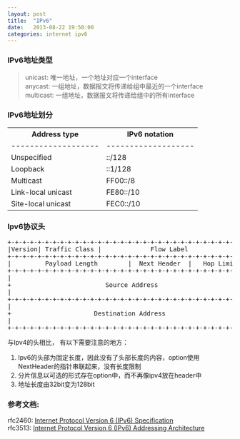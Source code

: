 ```yaml
---
layout: post
title:  "IPv6"
date:   2013-08-22 19:50:00
categories: internet ipv6
---
```


### IPv6地址类型    
> unicast: 唯一地址，一个地址对应一个interface      
> anycast: 一组地址，数据报文将传递给组中最近的一个interface    
> multicast: 一组地址，数据报文将传递给组中的所有interface   

### IPv6地址划分   
<table width=300px>
    <tr>
        <th>Address type</th>
        <th>IPv6 notation</th>
    </tr>
    <tr>
        <td>-------------------</td>
        <td>-------------------</td>
    </tr>
    <tr>
        <td>Unspecified</td>
        <td>::/128</td>
    </tr>
    <tr>
        <td>Loopback</td>
        <td>::1/128</td>
    </tr>
    <tr>
        <td>Multicast</td>
        <td>FF00::/8</td>
    </tr>
    <tr>
        <td>Link-local unicast</td>
        <td>FE80::/10</td>
    </tr>
    <tr>
        <td>Site-local unicast</td>
        <td>FEC0::/10</td>
    </tr>
</table>

### Ipv6协议头    

<pre>
+-+-+-+-+-+-+-+-+-+-+-+-+-+-+-+-+-+-+-+-+-+-+-+-+-+-+-+-+-+-+-+-+
|Version| Traffic Class |             Flow Label                |
+-+-+-+-+-+-+-+-+-+-+-+-+-+-+-+-+-+-+-+-+-+-+-+-+-+-+-+-+-+-+-+-+
|         Payload Length        |  Next Header  |   Hop Limit   |
+-+-+-+-+-+-+-+-+-+-+-+-+-+-+-+-+-+-+-+-+-+-+-+-+-+-+-+-+-+-+-+-+
|                                                               |
+                         Source Address                        +
|                                                               |
+-+-+-+-+-+-+-+-+-+-+-+-+-+-+-+-+-+-+-+-+-+-+-+-+-+-+-+-+-+-+-+-+
|                                                               |
+                      Destination Address                      +
|                                                               |
+-+-+-+-+-+-+-+-+-+-+-+-+-+-+-+-+-+-+-+-+-+-+-+-+-+-+-+-+-+-+-+-+
</pre>

与Ipv4的头相比， 有以下需要注意的地方：     
1. Ipv6的头部为固定长度，因此没有了头部长度的内容，option使用NextHeader的指针串联起来，没有长度限制    
2. 分片信息以可选的形式存在option中，而不再像ipv4放在header中    
3. 地址长度由32bit变为128bit    

### 参考文档:     
rfc2460: [Internet Protocol Version 6 (IPv6) Specification](http://tools.ietf.org/html/rfc3513)     
rfc3513: [Internet Protocol Version 6 (IPv6) Addressing Architecture](http://tools.ietf.org/html/rfc3513)     

